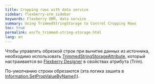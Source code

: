 ```yaml
---
title: Cropping rows with data service
sidebar: flexberry-orm_sidebar
keywords: Flexberry ORM, data service
summary: Using TrimmedStringStorage to Control Cropping Rows
toc: true
permalink: en/fo_trimmed-string-storage.html
lang: en
---
```


Чтобы управлять обрезкой строк при вычитке данных из источника, необходимо использовать [TrimmedStringStorageAttribute](fo_attributes-class-data.html), который настраивается вo [Flexberry Designer](fd_landing_page.html) в свойствах атрибута (Trim).

По-умолчанию строки обрезаются (эта логика зашита в [Information.SetPropValueByName()](fo_methods-class-information.html)).
